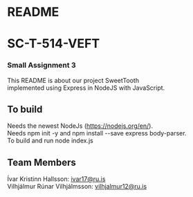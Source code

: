 # README
# SC-T-514-VEFT
### Small Assignment 3
This README is about our project SweetTooth  
implemented using Express in NodeJS with JavaScript.

## To build
Needs the newest NodeJs (https://nodejs.org/en/).  
Needs npm init -y and npm install --save express body-parser.  
To build and run node index.js  

## Team Members
Ívar Kristinn Hallsson: ivar17@ru.is  
Vilhjálmur Rúnar Vilhjálmsson: vilhjalmur12@ru.is
